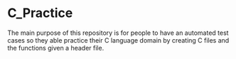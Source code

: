 # C_Practice
The main purpose of this repository is for people to have an automated test cases so they able practice their C language domain by creating C files and the functions given a header file.
